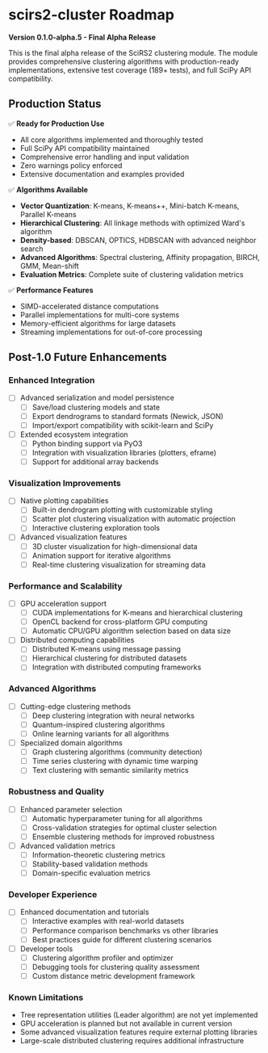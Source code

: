 # scirs2-cluster Roadmap

**Version 0.1.0-alpha.5 - Final Alpha Release**

This is the final alpha release of the SciRS2 clustering module. The module provides comprehensive clustering algorithms with production-ready implementations, extensive test coverage (189+ tests), and full SciPy API compatibility.

## Production Status

✅ **Ready for Production Use**
- All core algorithms implemented and thoroughly tested
- Full SciPy API compatibility maintained
- Comprehensive error handling and input validation
- Zero warnings policy enforced
- Extensive documentation and examples provided

✅ **Algorithms Available**
- **Vector Quantization**: K-means, K-means++, Mini-batch K-means, Parallel K-means
- **Hierarchical Clustering**: All linkage methods with optimized Ward's algorithm
- **Density-based**: DBSCAN, OPTICS, HDBSCAN with advanced neighbor search
- **Advanced Algorithms**: Spectral clustering, Affinity propagation, BIRCH, GMM, Mean-shift
- **Evaluation Metrics**: Complete suite of clustering validation metrics

✅ **Performance Features**
- SIMD-accelerated distance computations
- Parallel implementations for multi-core systems
- Memory-efficient algorithms for large datasets
- Streaming implementations for out-of-core processing

## Post-1.0 Future Enhancements

### Enhanced Integration
- [ ] Advanced serialization and model persistence
  - [ ] Save/load clustering models and state
  - [ ] Export dendrograms to standard formats (Newick, JSON)
  - [ ] Import/export compatibility with scikit-learn and SciPy
- [ ] Extended ecosystem integration
  - [ ] Python binding support via PyO3
  - [ ] Integration with visualization libraries (plotters, eframe)
  - [ ] Support for additional array backends

### Visualization Improvements
- [ ] Native plotting capabilities
  - [ ] Built-in dendrogram plotting with customizable styling
  - [ ] Scatter plot clustering visualization with automatic projection
  - [ ] Interactive clustering exploration tools
- [ ] Advanced visualization features
  - [ ] 3D cluster visualization for high-dimensional data
  - [ ] Animation support for iterative algorithms
  - [ ] Real-time clustering visualization for streaming data

### Performance and Scalability
- [ ] GPU acceleration support
  - [ ] CUDA implementations for K-means and hierarchical clustering
  - [ ] OpenCL backend for cross-platform GPU computing
  - [ ] Automatic CPU/GPU algorithm selection based on data size
- [ ] Distributed computing capabilities
  - [ ] Distributed K-means using message passing
  - [ ] Hierarchical clustering for distributed datasets
  - [ ] Integration with distributed computing frameworks

### Advanced Algorithms
- [ ] Cutting-edge clustering methods
  - [ ] Deep clustering integration with neural networks
  - [ ] Quantum-inspired clustering algorithms
  - [ ] Online learning variants for all algorithms
- [ ] Specialized domain algorithms
  - [ ] Graph clustering algorithms (community detection)
  - [ ] Time series clustering with dynamic time warping
  - [ ] Text clustering with semantic similarity metrics

### Robustness and Quality
- [ ] Enhanced parameter selection
  - [ ] Automatic hyperparameter tuning for all algorithms
  - [ ] Cross-validation strategies for optimal cluster selection
  - [ ] Ensemble clustering methods for improved robustness
- [ ] Advanced validation metrics
  - [ ] Information-theoretic clustering metrics
  - [ ] Stability-based validation methods
  - [ ] Domain-specific evaluation metrics

### Developer Experience
- [ ] Enhanced documentation and tutorials
  - [ ] Interactive examples with real-world datasets
  - [ ] Performance comparison benchmarks vs other libraries
  - [ ] Best practices guide for different clustering scenarios
- [ ] Developer tools
  - [ ] Clustering algorithm profiler and optimizer
  - [ ] Debugging tools for clustering quality assessment
  - [ ] Custom distance metric development framework

### Known Limitations
- Tree representation utilities (Leader algorithm) are not yet implemented
- GPU acceleration is planned but not available in current version
- Some advanced visualization features require external plotting libraries
- Large-scale distributed clustering requires additional infrastructure